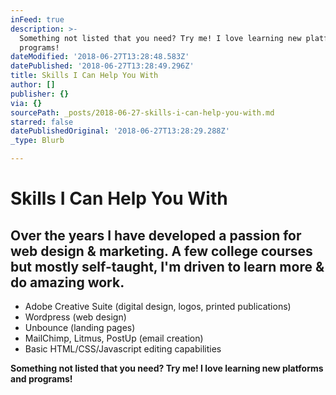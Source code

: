 ```yaml
---
inFeed: true
description: >-
  Something not listed that you need? Try me! I love learning new platforms and
  programs!
dateModified: '2018-06-27T13:28:48.583Z'
datePublished: '2018-06-27T13:28:49.296Z'
title: Skills I Can Help You With
author: []
publisher: {}
via: {}
sourcePath: _posts/2018-06-27-skills-i-can-help-you-with.md
starred: false
datePublishedOriginal: '2018-06-27T13:28:29.288Z'
_type: Blurb

---
```

# **Skills I Can Help You With**

## Over the years I have developed a passion for web design & marketing. A few college courses but mostly self-taught, I'm driven to learn more & do amazing work.

* Adobe Creative Suite (digital design, logos, printed publications)
* Wordpress (web design) 
* Unbounce (landing pages) 
* MailChimp, Litmus, PostUp (email creation) 
* Basic HTML/CSS/Javascript editing capabilities

**Something not listed that you need? Try me! I love learning new platforms and programs!**
